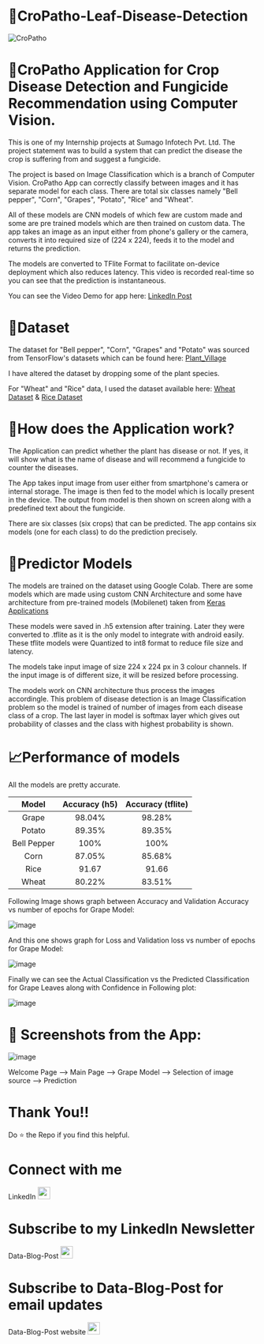 # 🌾CroPatho-Leaf-Disease-Detection

  ![CroPatho](https://user-images.githubusercontent.com/95702726/206638337-873009a3-b33f-4c75-8bda-11d5347d6fd0.png)


# 🌾CroPatho Application for Crop Disease Detection and Fungicide Recommendation using Computer Vision. 

This is one of my Internship projects at Sumago Infotech Pvt. Ltd. The project statement was to build a system that can predict the disease the crop is suffering from and suggest a fungicide. 

The project is based on Image Classification which is a branch of Computer Vision. CroPatho App can correctly classify between images and it has separate model for each class. There are total six classes namely "Bell pepper", "Corn", "Grapes", "Potato", "Rice" and "Wheat". 

All of these models are CNN models of which few are custom made and some are pre trained models which are then trained on custom data. The app takes an image as an input either from phone's gallery or the camera, converts it into required size of (224 x 224), feeds it to the model and returns the prediction. 

The models are converted to TFlite Format to facilitate on-device deployment which also reduces latency. This video is recorded real-time so you can see that the prediction is instantaneous.

You can see the Video Demo for app here: [LinkedIn Post](https://www.linkedin.com/feed/update/urn:li:activity:7003056787633418240/)

# 📁Dataset

The dataset for "Bell pepper", "Corn", "Grapes" and "Potato" was sourced from TensorFlow's datasets which can be found here: [Plant_Village](https://www.tensorflow.org/datasets/catalog/plant_village)

I have altered the dataset by dropping some of the plant species. 

For "Wheat" and "Rice" data, I used the dataset available here: [Wheat Dataset](https://github.com/MMFa666/WheatDiseaseDataset) & [Rice Dataset](https://github.com/caesarars/rice-leaf-diseases)

# 📱How does the Application work?

The Application can predict whether the plant has disease or not. If yes, it will show what is the name of disease and will recommend a fungicide to counter the diseases.

The App takes input image from user either from smartphone's camera or internal storage. The image is then fed to the model which is locally present in the device. The output from model is then shown on screen along with a predefined text about the fungicide.

There are six classes (six crops) that can be predicted. The app contains six models (one for each class) to do the prediction precisely.

# 🤖Predictor Models

The models are trained on the dataset using Google Colab. There are some models which are made using custom CNN Architecture and some have architecture from pre-trained models (Mobilenet) taken from [Keras Applications](https://keras.io/api/applications/)

These models were saved in .h5 extension after training. Later they were converted to .tflite as it is the only model to integrate with android easily. These tflite models were Quantized to int8 format to reduce file size and latency. 

The models take input image of size 224 x 224 px in 3 colour channels. If the input image is of different size, it will be resized before processing.

The models work on CNN architecture thus process the images accordingle. This problem of disease detection is an Image Classification problem so the model is trained of number of images from each disease class of a crop. The last layer in model is softmax layer which gives out probability of classes and the class with highest probability is shown.

# 📈Performance of models

All the models are pretty accurate. 

| Model | Accuracy (h5) | Accuracy (tflite) |
| :---:        |     :---:      |       :---:   |
| Grape   | 98.04%     | 98.28%   |
| Potato     | 89.35%       | 89.35%      |
| Bell Pepper     | 100%       | 100%      |
| Corn     | 87.05%      | 85.68%      |
| Rice     | 91.67     | 91.66      |
| Wheat     | 80.22%       | 83.51%      |

Following Image shows graph between Accuracy and Validation Accuracy vs number of epochs for Grape Model:

![image](https://user-images.githubusercontent.com/95702726/206655214-d0c3de0c-a599-429e-ad7b-0d79c0fa52c9.png)

And this one shows graph for Loss and Validation loss vs number of epochs for Grape Model:

![image](https://user-images.githubusercontent.com/95702726/206660042-9528d8b1-e30e-4c47-a9f5-68a41b3d73a6.png)

Finally we can see the Actual Classification vs the Predicted Classification for Grape Leaves along with Confidence in Following plot:

![image](https://user-images.githubusercontent.com/95702726/206654664-ff000158-65cf-4ee6-ac16-e6fa2d57fefc.png)


# 📸 Screenshots from the App:

![image](https://user-images.githubusercontent.com/95702726/206668292-4fe07cea-9323-46af-8dc4-627d6f0a64af.png)

Welcome Page --> Main Page --> Grape Model --> Selection of image source --> Prediction


# Thank You!!
Do ⭐ the Repo if you find this helpful.

# Connect with me

LinkedIn   [<img src="https://user-images.githubusercontent.com/95702726/206672195-06b2bd57-cabd-4687-a757-5303e9dc57b1.png" width="25"/>](https://www.linkedin.com/in/mayureshmadiwale/)

# Subscribe to my LinkedIn Newsletter 

Data-Blog-Post  [<img src="https://user-images.githubusercontent.com/95702726/206673316-6116df43-0c1c-474e-ac7c-6038ab333d13.png" width="25"/>](https://www.linkedin.com/newsletters/data-blog-post-6926611439939923968/)

# Subscribe to Data-Blog-Post for email updates

Data-Blog-Post website  [<img src="https://user-images.githubusercontent.com/95702726/206673316-6116df43-0c1c-474e-ac7c-6038ab333d13.png" width="25"/>](https://mayuresh0501.wixsite.com/data-blog-post)
